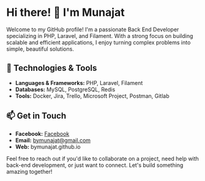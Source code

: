 # Hi there! 👋 I'm Munajat

Welcome to my GitHub profile! I'm a passionate Back End Developer specializing in PHP, Laravel, and Filament. With a strong focus on building scalable and efficient applications, I enjoy turning complex problems into simple, beautiful solutions.

## 🔧 Technologies & Tools

- **Languages & Frameworks:** PHP, Laravel, Filament
- **Databases:** MySQL, PostgreSQL, Redis
- **Tools:** Docker, Jira, Trello, Microsoft Project, Postman, Gitlab

## 📫 Get in Touch

- **Facebook:** [Facebook](https://facebook.com/bymunajat/)
- **Email:** bymunajat@gmail.com
- **Web:** bymunajat.github.io

Feel free to reach out if you'd like to collaborate on a project, need help with back-end development, or just want to connect. Let's build something amazing together!
